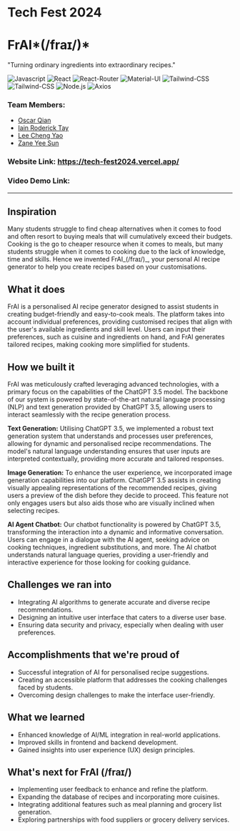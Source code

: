 # Tech Fest 2024

# FrAI*(/fraɪ/)*
"Turning ordinary ingredients into extraordinary recipes."

<div>
<img src="http://img.shields.io/badge/Javascript-fcd400?style=flat-square&logo=javascript&logoColor=black" alt="Javascript">
<img src="https://img.shields.io/badge/React-20232A?style=flat-square&logo=react&logoColor=61DAFB" alt="React">
<img src="https://img.shields.io/badge/React Router-black?style=flat-square&logo=reactrouter&logoColor=CA4245" alt="React-Router">
<img src="https://img.shields.io/badge/Material--UI-0081CB?style=flat-square&logo=mui&logoColor=white" alt="Material-UI">
<img src="https://img.shields.io/badge/Tailwind--CSS-06B6D4?style=flat-square&logo=tailwind-css&logoColor=white" alt="Tailwind-CSS">
<img src="https://img.shields.io/badge/GSAP-88CE02?style=flat-square&logo=greensock&logoColor=white" alt="Tailwind-CSS">
<img src="https://img.shields.io/badge/Node.js-43853D?style=flat-square&logo=node.js&logoColor=white" alt="Node.js">
<img src="https://img.shields.io/badge/Axios-5A29E4?style=flat-square&logo=axios&logoColor=white" alt="Axios">
</div>

### Team Members:

- [Oscar Qian](https://github.com/oscarqjh)
- [Iain Roderick Tay](https://github.com/eeyearn)
- [Lee Cheng Yao](https://github.com/chengyaolee)
- [Zane Yee Sun]()

### Website Link: https://tech-fest2024.vercel.app/
### Video Demo Link:

---

## Inspiration
Many students struggle to find cheap alternatives when it comes to food and often resort to buying meals that will cumulatively exceed their budgets. Cooking is the go to cheaper resource when it comes to meals, but many students struggle when it comes to cooking due to the lack of knowledge, time and skills. Hence we invented FrAI_(/fraɪ/)_, your personal AI recipe generator to help you create recipes based on your customisations.

## What it does
FrAI is a personalised AI recipe generator designed to assist students in creating budget-friendly and easy-to-cook meals. The platform takes into account individual preferences, providing customised recipes that align with the user's available ingredients and skill level. Users can input their preferences, such as cuisine and ingredients on hand, and FrAI generates tailored recipes, making cooking more simplified for  students.

## How we built it
FrAI was meticulously crafted leveraging advanced technologies, with a primary focus on the capabilities of the ChatGPT 3.5 model. The backbone of our system is powered by state-of-the-art natural language processing (NLP) and text generation provided by ChatGPT 3.5, allowing users to interact seamlessly with the recipe generation process.

**Text Generation:**
Utilising ChatGPT 3.5, we implemented a robust text generation system that understands and processes user preferences, allowing for dynamic and personalised recipe recommendations. The model's natural language understanding ensures that user inputs are interpreted contextually, providing more accurate and tailored responses.

**Image Generation:**
To enhance the user experience, we incorporated image generation capabilities into our platform. ChatGPT 3.5 assists in creating visually appealing representations of the recommended recipes, giving users a preview of the dish before they decide to proceed. This feature not only engages users but also aids those who are visually inclined when selecting recipes.

**AI Agent Chatbot:**
Our chatbot functionality is powered by ChatGPT 3.5, transforming the interaction into a dynamic and informative conversation. Users can engage in a dialogue with the AI agent, seeking advice on cooking techniques, ingredient substitutions, and more. The AI chatbot understands natural language queries, providing a user-friendly and interactive experience for those looking for cooking guidance.

## Challenges we ran into
- Integrating AI algorithms to generate accurate and diverse recipe recommendations.
- Designing an intuitive user interface that caters to a diverse user base.
- Ensuring data security and privacy, especially when dealing with user preferences.

## Accomplishments that we're proud of
- Successful integration of AI for personalised recipe suggestions.
- Creating an accessible platform that addresses the cooking challenges faced by students.
- Overcoming design challenges to make the interface user-friendly.

## What we learned
- Enhanced knowledge of AI/ML integration in real-world applications.
- Improved skills in frontend and backend development.
- Gained insights into user experience (UX) design principles.

## What's next for FrAI (/fraɪ/)
- Implementing user feedback to enhance and refine the platform.
- Expanding the database of recipes and incorporating more cuisines.
- Integrating additional features such as meal planning and grocery list generation.
- Exploring partnerships with food suppliers or grocery delivery services.
